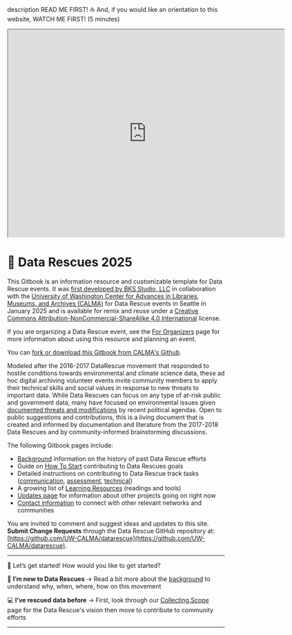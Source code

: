 
description READ ME FIRST! ⛵ And, if you would like an orientation to this website, WATCH ME FIRST! (5 minutes)
<iframe src="https://drive.google.com/file/d/1XLukAe5XyI1kL_10BpdYCE_A7lNHPTjI/preview" width="640" height="480"></iframe>


# 🛟 Data Rescues 2025

This Gitbook is an information resource and customizable template for Data Rescue events. It was [first developed by BKS Studio, LLC](https://github.com/nguyen-info/datarescue) in collaboration with the [University of Washington Center for Advances in Libraries, Museums, and Archives (CALMA)](https://calma.ischool.uw.edu/) for Data Rescue events in Seattle in January 2025 and is available for remix and reuse under a [Creative Commons Attribution-NonCommercial-ShareAlike 4.0 International](https://creativecommons.org/licenses/by-nc-sa/4.0/) license.

If you are organizing a Data Rescue event, see the [For Organizers](resources-and-tools/for-organizers.md) page for more information about using this resource and planning an event.

You can [fork or download this Gitbook from CALMA's Github](https://github.com/UW-CALMA/datarescue).

Modeled after the 2016-2017 DataRescue movement that responded to hostile conditions towards environmental and climate science data, these ad hoc digital archiving volunteer events invite community members to apply their technical skills and social values in response to new threats to important data. While Data Rescues can focus on any type of at-risk public and government data, many have focused on environmental issues given [documented threats and modifications](https://journals.plos.org/plosone/article?id=10.1371/journal.pone.0246450) by recent political agendas. Open to public suggestions and contributions, this is a living document that is created and informed by documentation and literature from the 2017-2018 Data Rescues and by community-informed brainstorming discussions.&#x20;

The following Gitbook pages include:

* [Background](what-are-data-rescues.md) information on the history of past Data Rescue efforts
* Guide on [How To Start](how-to-start/) contributing to Data Rescues goals
* Detailed instructions on contributing to Data Rescue track tasks ([communication](how-to-start/track-1-communications.md), [assessment](how-to-start/track-2-data-assessment.md), [technical](how-to-start/track-3-technical.md))
* A growing list of [Learning Resources](resources-and-tools/) (readings and tools)
* [Updates page](resources-and-tools/updates.md) for information about other projects going on right now
* [Contact information](stay-in-touch.md) to connect with other relevant networks and communities

You are invited to comment and suggest ideas and updates to this site. **Submit Change Requests** through the Data Rescue GitHub repository at: [https://github.com/UW-CALMA/datarescue](https://github.com/UW-CALMA/datarescue).

***

🚀 Let’s get started! How would you like to get started?

🐣 **I’m new to Data Rescues** →  Read a bit more about the [background](what-are-data-rescues.md) to understand why, when, where, how on this movement

💻 **I’ve rescued data before** →  First, look through our [Collecting Scope](collecting-scope.md) page for the Data Rescue's vision then move to contribute to community efforts

***







